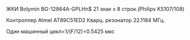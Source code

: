 
ЖКИ Bolymin BG-12864A-GPLHn$ 21 знак х 8 строк.(Philips KS107/108)

Контроллер Atmel AT89C51ED2  Кварц. резонатор 22.1184 МГц.

Один машинный цикл=1/(F/12)=0.5425 мкс
